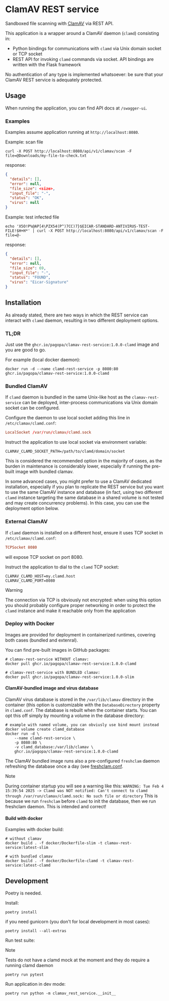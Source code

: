 # ClamAV REST service

Sandboxed file scanning with [ClamAV](https://www.clamav.net/) via REST API.

This application is a wrapper around a ClamAV daemon (`clamd`) consisting in:

* Python bindings for communications with `clamd` via Unix domain
  socket or TCP socket
* REST API for invoking `clamd` commands via socket. API bindings are
  written with the Flask framework
  
No authentication of any type is implemented whatsoever: be sure that
your ClamAV REST service is adequately protected.

## Usage

When running the application, you can find API docs at `/swagger-ui`.

### Examples

Examples assume application running at `http://localhost:8080`.

Example: scan file
```
curl -X POST http://localhost:8080/api/v1/clamav/scan -F file=@Downloads/my-file-to-check.txt
```
response:
```json
{
  "details": [],
  "error": null,
  "file_size": <size>,
  "input_file": "-",
  "status": "OK",
  "virus": null
}
```

Example: test infected file
```
echo 'X5O!P%@AP[4\PZX54(P^)7CC)7}$EICAR-STANDARD-ANTIVIRUS-TEST-FILE!$H+H*' | curl -X POST http://localhost:8080/api/v1/clamav/scan -F file=@-
```
response:
```json
{
  "details": [],
  "error": null,
  "file_size": 69,
  "input_file": "-",
  "status": "FOUND",
  "virus": "Eicar-Signature"
}
```

## Installation

As already stated, there are two ways in which the REST service can
interact with `clamd` daemon, resulting in two different deployment options.

### TL;DR

Just use the `ghcr.io/pagopa/clamav-rest-service:1.0.0-clamd` image
and you are good to go.

For example (local docker daemon):
```shell
docker run -d --name clamd-rest-service -p 8080:80 ghcr.io/pagopa/clamav-rest-service:1.0.0-clamd
```

### Bundled ClamAV

If `clamd` daemon is bundled in the same Unix-like host as the
`clamav-rest-service` can be deployed, inter-process communications
via Unix domain socket can be configured.

Configure the daemon to use local socket adding this line in `/etc/clamav/clamd.conf`:
```conf
LocalSocket /var/run/clamav/clamd.sock
```

Instruct the application to use local socket via environment variable:
```shell
CLAMAV_CLAMD_SOCKET_PATH=/path/to/clamd/domain/socket
```

This is considered the recommended option in the majority of cases, as
the burden in maintenance is considerably lower, especially if running
the pre-built image with bundled clamav.

In some advanced cases, you might prefer to use a ClamAV dedicated
installation, especially if you plan to replicate the REST service but
you want to use the same ClamAV instance and database (in fact, using
two different `clamd` instance targeting the same database in a shared
volume is not tested and may create concurrency problems).  In this
case, you can use the deployment option below.

### External ClamAV

If `clamd` daemon is installed on a different host, ensure it uses 
TCP socket in `/etc/clamav/clamd.conf`:
```conf
TCPSocket 8080
```
will expose TCP socket on port 8080.

Instruct the application to dial to the `clamd` TCP socket:
```shell
CLAMAV_CLAMD_HOST=my.clamd.host
CLAMAV_CLAMD_PORT=8080
```

> [!WARNING]
> The connection via TCP is obviously not encrypted: when using this
> option you should probably configure proper networking in order to
> protect the `clamd` instance and make it reachable only from the
> application

### Deploy with Docker

Images are provided for deployment in containerized runtimes, covering both cases (bundled and extenral).

You can find pre-built images in GitHub packages:
```shell
# clamav-rest-service WITHOUT clamav:
docker pull ghcr.io/pagopa/clamav-rest-service:1.0.0-clamd

# clamav-rest-service with BUNDLED clamav:
docker pull ghcr.io/pagopa/clamav-rest-service:1.0.0-slim
```

#### ClamAV-bundled image and virus database

ClamAV virus database is stored in the `/var/lib/clamav` directory in
the container (this option is customizable with the
`DatabaseDirectory` property in `clamd.conf`.  The database is rebuilt
when the container starts. You can opt this off simply by mounting a
volume in the database directory:
```shell
# example with named volume, you can obviusly use bind mount instead
docker volume create clamd_database
docker run -d \
    --name clamd-rest-service \
    -p 8080:80 \
    -v clamd_database:/var/lib/clamav \
    ghcr.io/pagopa/clamav-rest-service:1.0.0-clamd
```

The ClamAV bundled image runs also a pre-configured `freshclam` daemon
refreshing the database once a day (see
[freshclam.conf](docker/clamav/freshclam.conf).

> [!NOTE]
> During container startup you will see a warning like this: `WARNING:
> Tue Feb 4 15:39:54 2025 -> Clamd was NOT notified: Can't connect to
> clamd through /var/run/clamav/clamd.sock: No such file or directory`
> This is because we run `freshclam` before `clamd` to init the
> database, then we run freshclam daemon. This is intended and correct!

#### Build with docker

Examples with docker build:

```shell
# without clamav
docker build . -f docker/Dockerfile-slim -t clamav-rest-service:latest-slim

# with bundled clamav
docker build . -f docker/Dockerfile-clamd -t clamav-rest-service:latest-clamd
```

## Development

Poetry is needed.

Install:
```shell
poetry install
```

if you need gunicorn (you don't for local development in most cases):
```shell
poetry install --all-extras
```

Run test suite:

> [!NOTE]
> Tests do not have a clamd mock at the moment and they do require a running clamd daemon

```shell
poetry run pytest
```

Run application in dev mode:
```shell
poetry run python -m clamav_rest_service.__init__
```
